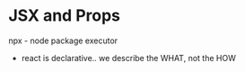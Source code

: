# JSX and Props

npx - node package executor

- react is declarative.. we describe the WHAT, not the HOW